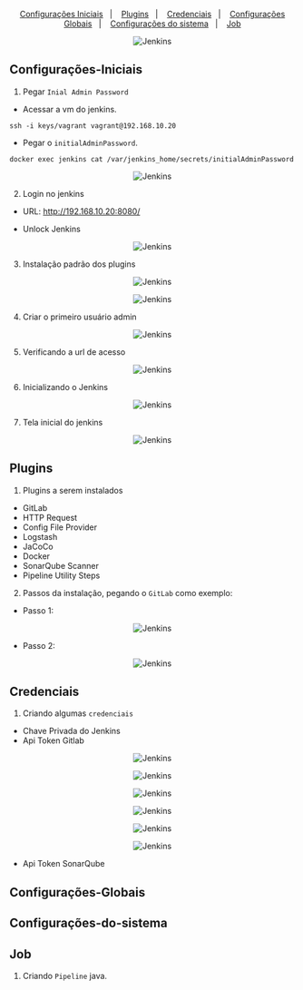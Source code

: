<p align="center">
  <a href="#configurações-iniciais">Configurações Iniciais</a>&nbsp;&nbsp;&nbsp;|&nbsp;&nbsp;&nbsp;
  <a href="#plugins">Plugins</a>&nbsp;&nbsp;&nbsp;|&nbsp;&nbsp;&nbsp;
  <a href="#credenciais">Credenciais</a>&nbsp;&nbsp;&nbsp;|&nbsp;&nbsp;&nbsp;
  <a href="#configurações-globais">Configurações Globais</a>&nbsp;&nbsp;&nbsp;|&nbsp;&nbsp;&nbsp;
  <a href="#configurações-sistema">Configurações do sistema</a>&nbsp;&nbsp;&nbsp;|&nbsp;&nbsp;&nbsp;
  <a href="#job">Job</a>
</p>

<p align="center">
  <img alt="Jenkins" src="../../data/jenkins-logo.jpg">
</p>

## Configurações-Iniciais

1. Pegar `Inial Admin Password`

- Acessar a vm do jenkins.

```console
ssh -i keys/vagrant vagrant@192.168.10.20
```
- Pegar o `initialAdminPassword`.

```console
docker exec jenkins cat /var/jenkins_home/secrets/initialAdminPassword
```
<p align="center">
  <img alt="Jenkins" src="../../data/jenkins-images/jenkins-admin-1.png">
</p>

2. Login no jenkins

- URL: http://192.168.10.20:8080/

- Unlock Jenkins

<p align="center">
  <img alt="Jenkins" src="../../data/jenkins-images/jenkins-admin-2.png">
</p>

3. Instalação padrão dos plugins

<p align="center">
  <img alt="Jenkins" src="../../data/jenkins-images/jenkins-admin-3.png">
</p>

<p align="center">
  <img alt="Jenkins" src="../../data/jenkins-images/jenkins-admin-4.png">
</p>

4. Criar o primeiro usuário admin

<p align="center">
  <img alt="Jenkins" src="../../data/jenkins-images/jenkins-admin-5.png">
</p>

5. Verificando a url de acesso

<p align="center">
  <img alt="Jenkins" src="../../data/jenkins-images/jenkins-admin-6.png">
</p>

6. Inicializando o Jenkins

<p align="center">
  <img alt="Jenkins" src="../../data/jenkins-images/jenkins-admin-7.png">
</p>

7. Tela inicial do jenkins

<p align="center">
  <img alt="Jenkins" src="../../data/jenkins-images/jenkins-admin-8.png">
</p>

## Plugins

1. Plugins a serem instalados

- GitLab 
- HTTP Request
- Config File Provider
- Logstash
- JaCoCo
- Docker
- SonarQube Scanner
- Pipeline Utility Steps

2. Passos da instalação, pegando o `GitLab` como exemplo:

- Passo 1:

<p align="center">
  <img alt="Jenkins" src="../../data/jenkins-images/jenkins-admin-14.png">
</p>

- Passo 2:

<p align="center">
  <img alt="Jenkins" src="../../data/jenkins-images/jenkins-admin-15.png">
</p>


## Credenciais

1. Criando algumas `credenciais`

- Chave Privada do Jenkins
- Api Token Gitlab

<p align="center">
  <img alt="Jenkins" src="../../data/jenkins-images/jenkins-admin-9.png">
</p>

<p align="center">
  <img alt="Jenkins" src="../../data/jenkins-images/jenkins-admin-10.png">
</p>

<p align="center">
  <img alt="Jenkins" src="../../data/jenkins-images/jenkins-admin-11.png">
</p>

<p align="center">
  <img alt="Jenkins" src="../../data/jenkins-images/jenkins-admin-12.png">
</p>

<p align="center">
  <img alt="Jenkins" src="../../data/jenkins-images/jenkins-admin-13.png">
</p>

<p align="center">
  <img alt="Jenkins" src="../../data/jenkins-images/jenkins-admin-16.png">
</p>

- Api Token SonarQube

## Configurações-Globais

## Configurações-do-sistema

## Job

1. Criando `Pipeline` java.